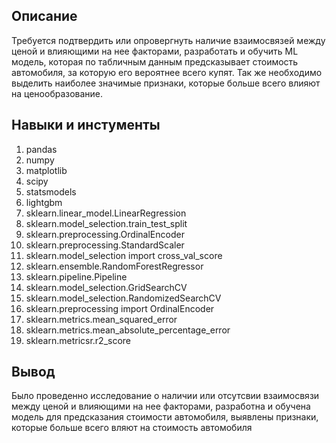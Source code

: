 ## Описание

Требуется подтвердить или опровергнуть наличие взаимосвязей между ценой и влияющими на нее факторами,
разработать и обучить ML модель, которая по табличным данным
предсказывает стоимость автомобиля, за которую его вероятнее всего купят. Так же
необходимо выделить наиболее значимые признаки, которые больше всего влияют на
ценообразование. 

## Навыки и инстументы
1. pandas<br>
2. numpy<br>
3. matplotlib<br>
4. scipy<br>
5. statsmodels<br>
6. lightgbm<br>
7. sklearn.linear_model.LinearRegression<br>
8. sklearn.model_selection.train_test_split<br>
9. sklearn.preprocessing.OrdinalEncoder<br>
10. sklearn.preprocessing.StandardScaler<br>
11. sklearn.model_selection import cross_val_score<br>
12. sklearn.ensemble.RandomForestRegressor<br>
13. sklearn.pipeline.Pipeline<br>
14. sklearn.model_selection.GridSearchCV<br>
15. sklearn.model_selection.RandomizedSearchCV<br>
16. sklearn.preprocessing import OrdinalEncoder<br>
17. sklearn.metrics.mean_squared_error<br>
18. sklearn.metrics.mean_absolute_percentage_error<br>
19. sklearn.metricsr.r2_score<br>

## Вывод
Было проведенно исследование о наличии или отсутсвии взаимосвязи между ценой и влияющими на нее факторами, разработна и обучена модель для
предсказания стоимости автомобиля, выявлены признаки, которые больше всего вляют на стоимость автомобиля
